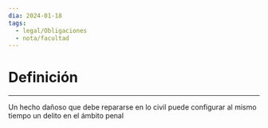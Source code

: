 ```yaml
---
dia: 2024-01-18
tags:
  - legal/Obligaciones
  - nota/facultad
---
```

# Definición
---
Un hecho dañoso que debe repararse en lo civil puede configurar al mismo tiempo un delito en el ámbito penal